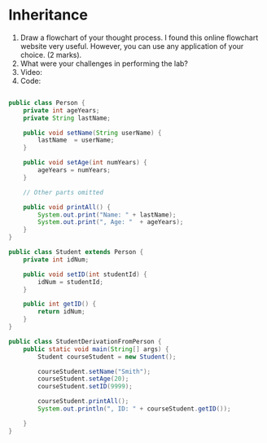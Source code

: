 # Inheritance

1. Draw a flowchart of your thought process. I found this online flowchart website very useful. However, you can use any application of your choice. (2 marks).
2. What were your challenges in performing the lab?
3. Video:
4. Code:

```java

public class Person {
    private int ageYears;
    private String lastName;

    public void setName(String userName) {
        lastName  = userName;
    }

    public void setAge(int numYears) {
        ageYears = numYears;
    }

    // Other parts omitted

    public void printAll() {
        System.out.print("Name: " + lastName);
        System.out.print(", Age: "  + ageYears);
    }
}

public class Student extends Person {
    private int idNum;

    public void setID(int studentId) {
        idNum = studentId;
    }

    public int getID() {
        return idNum;
    }
}

public class StudentDerivationFromPerson {
    public static void main(String[] args) {
        Student courseStudent = new Student();

        courseStudent.setName("Smith");
        courseStudent.setAge(20);
        courseStudent.setID(9999);

        courseStudent.printAll();
        System.out.println(", ID: " + courseStudent.getID());

    }
}

```
